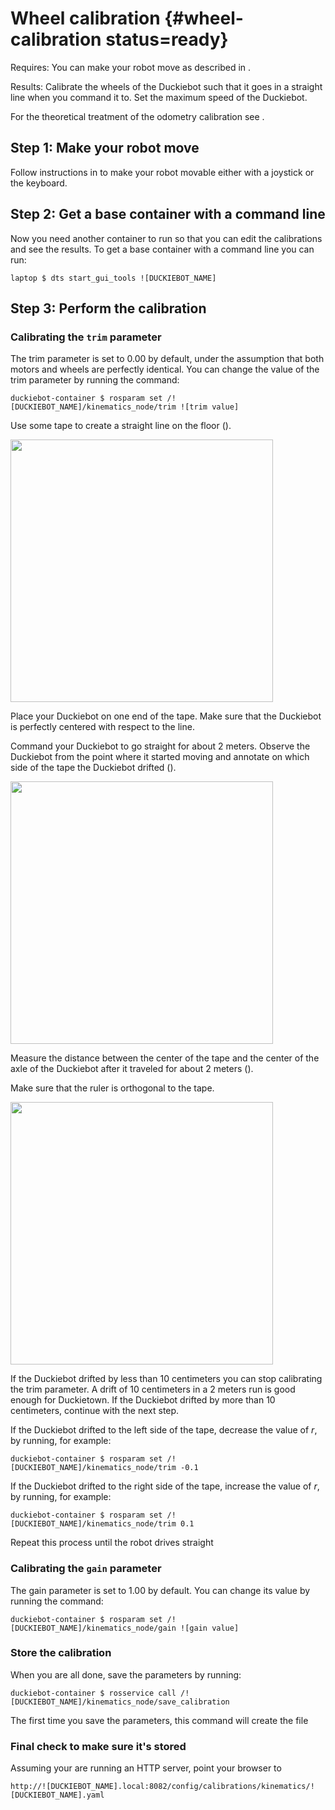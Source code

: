 # Wheel calibration {#wheel-calibration status=ready}

<div class='requirements' markdown='1'>

Requires: You can make your robot move as described in [](#sec:rc-control).

Results:  Calibrate the wheels of the Duckiebot such that it goes in a straight line
when you command it to. Set the maximum speed of the Duckiebot.

</div>


For the theoretical treatment of the odometry calibration see [](+learning_materials#odometry_calibration).


## Step 1: Make your robot move

Follow instructions in [](#sec:rc-control) to make your robot movable either with a joystick or the keyboard.


## Step 2: Get a base container with a command line


Now you need another container to run so that you can edit the calibrations and see the results. To get a base container with a command line you can run:

    laptop $ dts start_gui_tools ![DUCKIEBOT_NAME]

## Step 3: Perform the calibration


### Calibrating the `trim` parameter

The trim parameter is set to $0.00$ by default, under the assumption that both motors and wheels are perfectly identical. You can change the value of the trim parameter by running the command:

    duckiebot-container $ rosparam set /![DUCKIEBOT_NAME]/kinematics_node/trim ![trim value]

Use some tape to create a straight line on the floor ([](#fig:wheel_calibration_line)).

<div figure-id="fig:wheel_calibration_line" figure-caption="Straight line useful for wheel calibration">
     <img src="wheel_calibration_line.jpg" style='width: 30em'/>
</div>


Place your Duckiebot on one end of the tape. Make sure that the Duckiebot is
perfectly centered with respect to the line.

Command your Duckiebot to go straight for about 2 meters. Observe the Duckiebot
from the point where it started moving and annotate on which side of the tape
the Duckiebot drifted ([](#fig:wheel_calibration_lr_drift)).

<div figure-id="fig:wheel_calibration_lr_drift" figure-caption="Left/Right drift">
  <img src="wheel_calibration_lr_drift.jpg" style='width: 30em'/>
</div>


Measure the distance between the center of the tape and the center of the axle of
the Duckiebot after it traveled for about 2 meters ([](#fig:wheel_calibration_measuring_drift)).

Make sure that the ruler is orthogonal to the tape.

<div figure-id="fig:wheel_calibration_measuring_drift" figure-caption="Measure the amount of drift after 2 meters run">
     <img src="wheel_calibration_measuring_drift.jpg" style='width: 30em'/>
</div>

If the Duckiebot drifted by less than $10$ centimeters you can stop calibrating the trim parameter. A drift of $10$ centimeters in a $2$ meters run is good enough for Duckietown. If the Duckiebot drifted by more than $10$ centimeters, continue with the next step.

If the Duckiebot drifted to the left side of the tape, decrease the value of $r$, by running, for example:

    duckiebot-container $ rosparam set /![DUCKIEBOT_NAME]/kinematics_node/trim -0.1

If the Duckiebot drifted to the right side of the tape, increase the value of
$r$, by running, for example:

    duckiebot-container $ rosparam set /![DUCKIEBOT_NAME]/kinematics_node/trim 0.1



Repeat this process until the robot drives straight



### Calibrating the `gain` parameter

The gain parameter is set to $1.00$ by default. You can change its value by
running the command:

    duckiebot-container $ rosparam set /![DUCKIEBOT_NAME]/kinematics_node/gain ![gain value]

<!-- You won't really know if it's right until you verify it though! onto the next section

### Verify your calibration {#verify-kinematic-calibration status=beta}

Construct a calibration station similar to the one in [](#fig:kinematic_calibration):

<div figure-id="fig:kinematic_calibration" figure-caption="Kinematic calibration verification setup">
     <img src="kinematic_calibration1.jpg" style='width: 30em'/>
     <img src="kinematic_calibration3.pdf" style='width: 30em'/>
     <img src="kinematic_calibration2.jpg" style='width: 30em'/>
</div>

Note: In the sketch of the setup, the light green sections represent the interlocking parts of the tiles.

The following are the specs for this 3x1 mat "runway":

 - For red and white tape, use the one provided in your Duckietown kit

 - Blue/Black tape is ignored by Duckiebots, you can use anything of any color (expect red/white/yellow) to mark the positions.

 - Red line as close to the edge without crossing the interlocking bits.

 - Blue/Black line 8 cm from red line and parallel to it.

 - White lines on the edge without intersecting the interlocking bits

 - Yellow line in the middle of the white lines

 - Blue/black start position is ~3-4 cm from the edge (not including the interlocking bits)


Place your robot as shown in [](#fig:kinematic_calibration).

In the open shell execute:

    duckiebot-container $ roslaunch indefinite_navigation calibrate_kinematics.test veh:=![veh_name]

Then open a second shell with:

    laptop $ docker -H ![hostname].local exec -it demo_base /bin/bash

And inside of it run the test script with:

    duckiebot-container $ rosrun indefinite_navigation  test_kinematics.py

You should see your robot drive down the lane. If it is calibrated properly, you will see a message saying that it has `PASSED`, otherwise it is `FAILED` and you should adjust your gains based on what you observe and try again. You can use the shell in which you ran the `rosrun` command to modify the calibration. -->

### Store the calibration

When you are all done, save the parameters by running:

    duckiebot-container $ rosservice call /![DUCKIEBOT_NAME]/kinematics_node/save_calibration

The first time you save the parameters, this command will create the file


### Final check to make sure it's stored


Assuming your are running an HTTP server, point your browser to

`http://![DUCKIEBOT_NAME].local:8082/config/calibrations/kinematics/![DUCKIEBOT_NAME].yaml`
